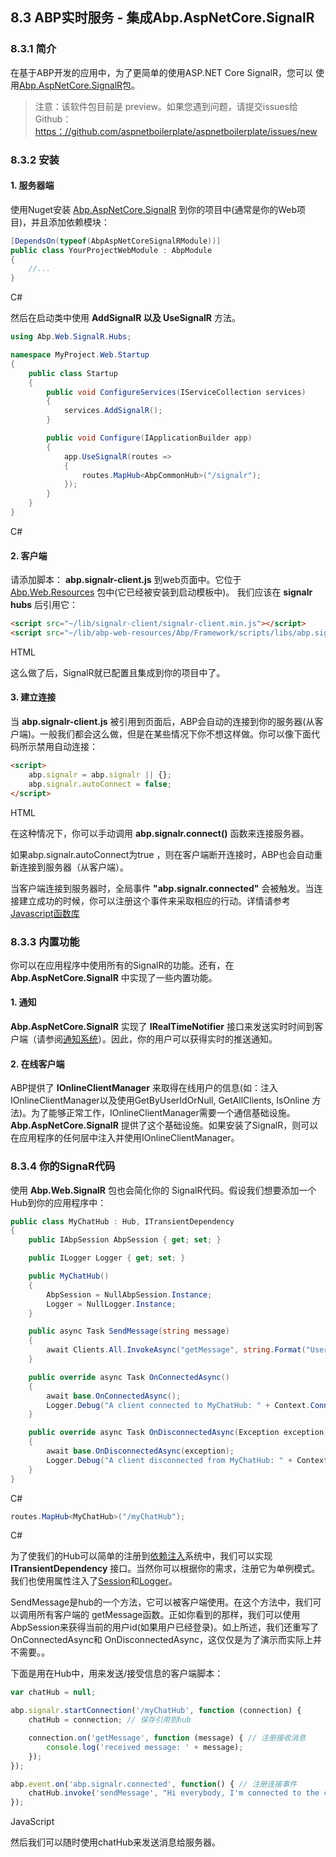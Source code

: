 ## 8.3 ABP实时服务 - 集成Abp.AspNetCore.SignalR

### 8.3.1 简介

在基于ABP开发的应用中，为了更简单的使用ASP.NET Core SignalR，您可以 使用[Abp.AspNetCore.SignalR](http://www.nuget.org/packages/Abp.AspNetCore.SignalR)包。

> 注意：该软件包目前是 preview。如果您遇到问题，请提交issues给Github：[https：//github.com/aspnetboilerplate/aspnetboilerplate/issues/new](https://www.52abp.com/Wiki/abp-cn/latest/https：//github.com/aspnetboilerplate/aspnetboilerplate/issues/new)

### 8.3.2 安装

#### 1. 服务器端

使用Nuget安装 [Abp.AspNetCore.SignalR](http://www.nuget.org/packages/Abp.AspNetCore.SignalR) 到你的项目中(通常是你的Web项目)，并且添加依赖模块：

```csharp
[DependsOn(typeof(AbpAspNetCoreSignalRModule))]
public class YourProjectWebModule : AbpModule
{
    //...
}
```

C#

然后在启动类中使用 **AddSignalR 以及 UseSignalR** 方法。

```csharp
using Abp.Web.SignalR.Hubs;

namespace MyProject.Web.Startup
{
    public class Startup
    {
        public void ConfigureServices(IServiceCollection services)
        {
            services.AddSignalR();
        }

        public void Configure(IApplicationBuilder app)
        {
            app.UseSignalR(routes =>
            {
                routes.MapHub<AbpCommonHub>("/signalr");
            });
        }
    }
}
```

C#

#### 2. 客户端

请添加脚本： **abp.signalr-client.js** 到web页面中。它位于 [Abp.Web.Resources](https://www.nuget.org/packages/Abp.Web.Resources) 包中(它已经被安装到启动模板中)。 我们应该在 **signalr hubs** 后引用它：

```html
<script src="~/lib/signalr-client/signalr-client.min.js"></script>
<script src="~/lib/abp-web-resources/Abp/Framework/scripts/libs/abp.signalr-client.js"></script>
```

HTML

这么做了后，SignalR就已配置且集成到你的项目中了。

#### 3. 建立连接

当 **abp.signalr-client.js** 被引用到页面后，ABP会自动的连接到你的服务器(从客户端)。一般我们都会这么做，但是在某些情况下你不想这样做。你可以像下面代码所示禁用自动连接：

```html
<script>
    abp.signalr = abp.signalr || {};
    abp.signalr.autoConnect = false;
</script>
```

HTML

在这种情况下，你可以手动调用 **abp.signalr.connect()** 函数来连接服务器。

如果abp.signalr.autoConnect为true ，则在客户端断开连接时，ABP也会自动重新连接到服务器（从客户端）。

当客户端连接到服务器时，全局事件 **"abp.signalr.connected"** 会被触发。当连接建立成功的时候，你可以注册这个事件来采取相应的行动。详情请参考[Javascript函数库](https://www.52abp.com/Wiki/abp-cn/latest/6.6ABP表现层-Javascript函数库)

### 8.3.3 内置功能

你可以在应用程序中使用所有的SignalR的功能。还有，在 **Abp.AspNetCore.SignalR** 中实现了一些内置功能。

#### 1. 通知

**Abp.AspNetCore.SignalR** 实现了 **IRealTimeNotifier** 接口来发送实时时间到客户端（请参阅[通知系统](https://www.52abp.com/Wiki/abp-cn/latest/8.1ABP实时服务-通知系统)）。因此，你的用户可以获得实时的推送通知。

#### 2. 在线客户端

ABP提供了 **IOnlineClientManager** 来取得在线用户的信息(如：注入IOnlineClientManager以及使用GetByUserIdOrNull, GetAllClients, IsOnline 方法)。为了能够正常工作，IOnlineClientManager需要一个通信基础设施。**Abp.AspNetCore.SignalR** 提供了这个基础设施。如果安装了SignalR，则可以在应用程序的任何层中注入并使用IOnlineClientManager。

### 8.3.4 你的SignaR代码

使用 **Abp.Web.SignalR** 包也会简化你的 SignalR代码。假设我们想要添加一个Hub到你的应用程序中：

```csharp
public class MyChatHub : Hub, ITransientDependency
{
    public IAbpSession AbpSession { get; set; }

    public ILogger Logger { get; set; }

    public MyChatHub()
    {
        AbpSession = NullAbpSession.Instance;
        Logger = NullLogger.Instance;
    }

    public async Task SendMessage(string message)
    {
        await Clients.All.InvokeAsync("getMessage", string.Format("User {0}: {1}", AbpSession.UserId, message));
    }

    public override async Task OnConnectedAsync()
    {
        await base.OnConnectedAsync();
        Logger.Debug("A client connected to MyChatHub: " + Context.ConnectionId);
    }

    public override async Task OnDisconnectedAsync(Exception exception)
    {
        await base.OnDisconnectedAsync(exception);
        Logger.Debug("A client disconnected from MyChatHub: " + Context.ConnectionId);
    }
}
```

C#

```csharp
routes.MapHub<MyChatHub>("/myChatHub");
```

C#

为了使我们的Hub可以简单的注册到[依赖注入](https://www.52abp.com/Wiki/abp-cn/latest/2.1ABP公共结构-依赖注入.md)系统中，我们可以实现 **ITransientDependency** 接口。当然你可以根据你的需求，注册它为单例模式。我们也使用属性注入了[Session](https://www.52abp.com/Wiki/abp-cn/latest/2.2ABP公共结构-会话管理.md)和[Logger](https://www.52abp.com/Wiki/abp-cn/latest/2.4ABP公共结构-日志管理)。

SendMessage是hub的一个方法，它可以被客户端使用。在这个方法中，我们可以调用所有客户端的 getMessage函数。正如你看到的那样，我们可以使用AbpSession来获得当前的用户id(如果用户已经登录)。如上所述，我们还重写了OnConnectedAsync和 OnDisconnectedAsync，这仅仅是为了演示而实际上并不需要。。

下面是用在Hub中，用来发送/接受信息的客户端脚本：

```javascript
var chatHub = null;

abp.signalr.startConnection('/myChatHub', function (connection) {
    chatHub = connection; // 保存引用到hub

    connection.on('getMessage', function (message) { // 注册接收消息
        console.log('received message: ' + message);
    });
});

abp.event.on('abp.signalr.connected', function() { // 注册连接事件
    chatHub.invoke('sendMessage', "Hi everybody, I'm connected to the chat!"); // 发送消息到服务器
});
```

JavaScript

然后我们可以随时使用chatHub来发送消息给服务器。